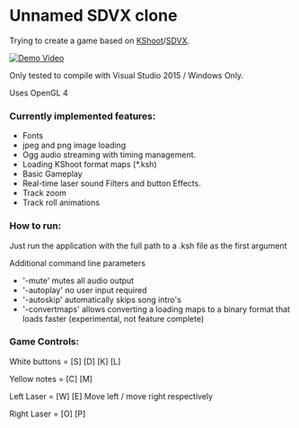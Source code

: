 # Unnamed SDVX clone
Trying to create a game based on [KShoot](http://kshoot.client.jp/)/[SDVX](https://www.youtube.com/watch?v=JBHKNl87juA).

[![Demo Video](http://img.youtube.com/vi/finlBLaO9Fw/0.jpg)](http://www.youtube.com/watch?v=finlBLaO9Fw)

Only tested to compile with Visual Studio 2015 / Windows Only.

Uses OpenGL 4

### Currently implemented features:
- Fonts
- jpeg and png image loading
- Ogg audio streaming with timing management.
- Loading KShoot format maps (*.ksh)
- Basic Gameplay
- Real-time laser sound Filters and button Effects.
- Track zoom
- Track roll animations

### How to run:
Just run the application with the full path to a .ksh file as the first argument

Additional command line parameters
- '-mute' mutes all audio output
- '-autoplay' no user input required
- '-autoskip' automatically skips song intro's
- '-convertmaps' allows converting a loading maps to a binary format that loads faster (experimental, not feature complete)

### Game Controls:
White buttons = [S] [D] [K] [L]

Yellow notes = [C] [M] 

Left Laser = [W] [E] 
 Move left / move right respectively

Right Laser = [O] [P]
